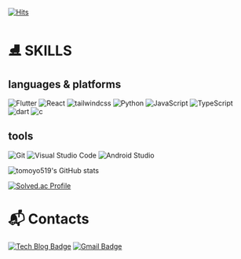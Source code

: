 

[![Hits](https://hits.seeyoufarm.com/api/count/incr/badge.svg?url=https%3A%2F%2Fgithub.com%2Ftomoyo519&count_bg=%234627D0&title_bg=%23555555&icon=&icon_color=%23E7E7E7&title=hits&edge_flat=false)](https://hits.seeyoufarm.com)

# ⛸️ SKILLS
## languages & platforms
![Flutter](https://img.shields.io/badge/Flutter-02569B.svg?&style=for-the-badge&logo=Flutter&logoColor=white)
![React](https://img.shields.io/badge/React-61DAFB.svg?&style=for-the-badge&logo=React&logoColor=white)
![tailwindcss](https://img.shields.io/badge/tailwindcss-06B6D4.svg?&style=for-the-badge&logo=tailwindcss&logoColor=white)
![Python](https://img.shields.io/badge/Python-3776AB.svg?&style=for-the-badge&logo=Python&logoColor=white)
![JavaScript](https://img.shields.io/badge/JavaScript-F7DF1E.svg?&style=for-the-badge&logo=JavaScript&logoColor=white)
![TypeScript](https://img.shields.io/badge/TypeScript-3178C6.svg?&style=for-the-badge&logo=TypeScript&logoColor=white)
![dart](https://img.shields.io/badge/dart-0175C2.svg?&style=for-the-badge&logo=dart&logoColor=white)
![c](https://img.shields.io/badge/c-A8B9CC.svg?&style=for-the-badge&logo=c&logoColor=white)

## tools
![Git](https://img.shields.io/badge/Git-F05032.svg?&style=for-the-badge&logo=Git&logoColor=white)
![Visual Studio Code](https://img.shields.io/badge/Visual%20Studio%20Code-007ACC.svg?&style=for-the-badge&logo=Visual%20Studio%20Code&logoColor=white)
![Android Studio](https://img.shields.io/badge/Android%20Studio-3DDC84.svg?&style=for-the-badge&logo=Android%20Studio&logoColor=white)

![tomoyo519's GitHub stats](https://github-readme-stats.vercel.app/api?username=tomoyo519&show_icons=true&theme=dark)

[![Solved.ac Profile](http://mazassumnida.wtf/api/v2/generate_badge?boj=i2sign)](https://solved.ac/i2sign/)

# :mailbox_with_mail: Contacts
[![Tech Blog Badge](http://img.shields.io/badge/-Tech%20blog-black?style=flat-square&logo=github&link=https://tomoyo519.github.io/)](https://tomoyo519.github.io/)
[![Gmail Badge](https://img.shields.io/badge/Gmail-d14836?style=flat-square&logo=Gmail&logoColor=white&link=mailto:vanessa.cheong1@gmail.com)](mailto:vanessa.cheong1@gmail.com)

<!--

**tomoyo519/tomoyo519** is a ✨ _special_ ✨ repository because its `README.md` (this file) appears on your GitHub profile.

Here are some ideas to get you started:

- 🔭 I’m currently working on ...
- 🌱 I’m currently learning ...
- 👯 I’m looking to collaborate on ...
- 🤔 I’m looking for help with ...
- 💬 Ask me about ...
- 📫 How to reach me: ...
- 😄 Pronouns: ...
- ⚡ Fun fact: ...
-->
